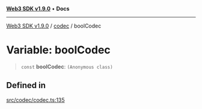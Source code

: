 [**Web3 SDK v1.9.0**](../../../README.md) • **Docs**

***

[Web3 SDK v1.9.0](../../../globals.md) / [codec](../README.md) / boolCodec

# Variable: boolCodec

> `const` **boolCodec**: `(Anonymous class)`

## Defined in

[src/codec/codec.ts:135](https://github.com/Mystic-Nayy/alephium-web3/blob/ee41f5e0e7d7fb0b155fe62f05b2ac03772895ca/packages/web3/src/codec/codec.ts#L135)
